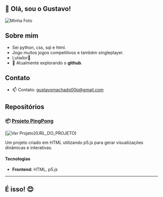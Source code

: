 ## 👋 Olá, sou o Gustavo!

![Minha Foto](URL_DA_IMAGEM)

## Sobre mim
- Sei python, css, sql e html. <br/>
- Jogo muitos jogos competitivos e também singleplayer. <br/>
- Lutador🥊
- 🌱 Atualmente explorando o **github**. <br/>

## Contato

- 📫 Contato: [gustavomachado00p@gmail.com](gustavomachado00p@gmail.com)

## Repositórios

### 📦 [Projeto PingPong](https://guhxx44.github.io/PingPong/)

[![Ver Projeto]([https://img.shields.io/badge/Ver%20Projeto-Click%20Aqui-brightgreen](https://guhxx44.github.io/PingPong/))](URL_DO_PROJETO)

Um projeto criado em HTML utilizando p5.js para gerar visualizações dinâmicas e interativas.

#### Tecnologias
- **Frontend:** HTML, p5.js

---

## É isso! 😊
